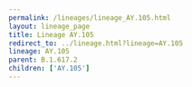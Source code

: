 ```yaml
---
permalink: /lineages/lineage_AY.105.html
layout: lineage_page
title: Lineage AY.105
redirect_to: ../lineage.html?lineage=AY.105
lineage: AY.105
parent: B.1.617.2
children: ['AY.105']
---
```

